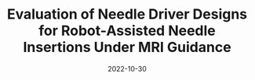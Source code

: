 ---
title: "Evaluation of Needle Driver Designs for Robot-Assisted Needle Insertions Under MRI Guidance"
collection: publications
category: conferences
permalink: /publication/2022_imece
excerpt: ''
date: 2022-10-30
venue: 'ASME 2022 International Mechanical Engineering Congress and Exposition (IMECE)'
paperurl: https://asmedigitalcollection.asme.org/IMECE/proceedings-abstract/IMECE2022/86663/V004T06A020/1157027
citation: 'Liu, G., Wang, Y., Li, G., Cleary, K., Iordachita, I. (2022). &quot;Evaluation of Needle Driver Designs for Robot-Assisted Needle Insertions Under MRI Guidance.&quot; <i>ASME 2022 International Mechanical Engineering Congress and Exposition (IMECE)</i>.'
---